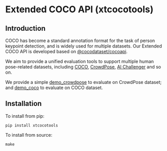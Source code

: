 # Extended COCO API (xtcocotools)

## Introduction
COCO has become a standard annotation format for the task of person keypoint detection, and is widely used for multiple datasets.
Our Extended COCO API is developed based on [@cocodataset/cocoapi](https://github.com/cocodataset/cocoapi). 

We aim to provide a unified evaluation tools to support multiple human pose-related datasets, including [COCO](http://cocodataset.org/), [CrowdPose](https://github.com/Jeff-sjtu/CrowdPose), [AI Challenger](https://github.com/AIChallenger/AI_Challenger_2017) and so on.

We provide a simple [demo_crowdpose](demos/demo_crowdpose.py) to evaluate on CrowdPose dataset; and [demo_coco](demos/demo_coco.py) to evaluate on COCO dataset.

## Installation
To install from pip:
```shell
pip install xtcocotools
```

To install from source:
```shell
make
```
